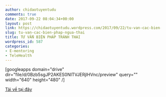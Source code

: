 ```yaml
---
author: chidaotuyentudu
comments: true
date: 2017-09-22 08:04:34+00:00
layout: post
link: https://chidaotuyentudu.wordpress.com/2017/09/22/tu-van-cac-bien-phap-ngua-thai/
slug: tu-van-cac-bien-phap-ngua-thai
title: TƯ VẤN BIỆN PHÁP TRÁNH THAI
wordpress_id: 587
categories:
- E-mentoring
- TeleHealth
---
```


<!-- more -->

[googleapps domain="drive" dir="file/d/0Bzb5sgJP2AKES0NITVJERjlHVnc/preview" query="" width="640" height="480" /]

[Tải về tại đây](https://drive.google.com/file/d/0Bzb5sgJP2AKES0NITVJERjlHVnc/view?usp=sharing)
